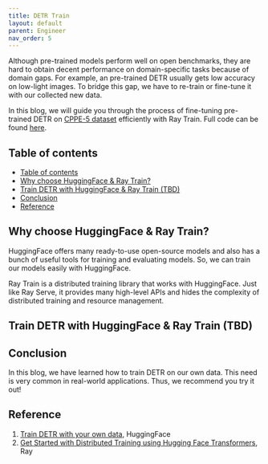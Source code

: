 ```yaml
---
title: DETR Train
layout: default
parent: Engineer
nav_order: 5
---
```

Although pre-trained models perform well on open benchmarks, they are hard to obtain decent performance on domain-specific tasks because of domain gaps. For example, an pre-trained DETR usually gets low accuracy on low-light images. To bridge this gap, we have to re-train or fine-tune it with our collected new data.

In this blog, we will guide you through the process of fine-tuning pre-trained DETR on [CPPE-5 dataset](https://huggingface.co/datasets/cppe-5) efficiently with Ray Train. Full code can be found [here]().

## Table of contents
- [Table of contents](#table-of-contents)
- [Why choose HuggingFace \& Ray Train?](#why-choose-huggingface--ray-train)
- [Train DETR with HuggingFace \& Ray Train (TBD)](#train-detr-with-huggingface--ray-train-tbd)
- [Conclusion](#conclusion)
- [Reference](#reference)

## Why choose HuggingFace & Ray Train?
HuggingFace offers many ready-to-use open-source models and also has a bunch of useful tools for training and evaluating models. So, we can train our models easily with HuggingFace.

Ray Train is a distributed training library that works with HuggingFace. Just like Ray Serve, it provides many high-level APIs and hides the complexity of distributed training and resource management.


## Train DETR with HuggingFace & Ray Train (TBD)

<!-- ## Train DETR with PyTorch-Lightning & Ray Train -->

## Conclusion
In this blog, we have learned how to train DETR on our own data. This need is very common in real-world applications. Thus, we recommend you try it out!

## Reference
1. [Train DETR with your own data](https://huggingface.co/docs/transformers/v4.28.0/tasks/object_detection), HuggingFace
2. [Get Started with Distributed Training using Hugging Face Transformers](https://docs.ray.io/en/latest/train/getting-started-transformers.html), Ray



